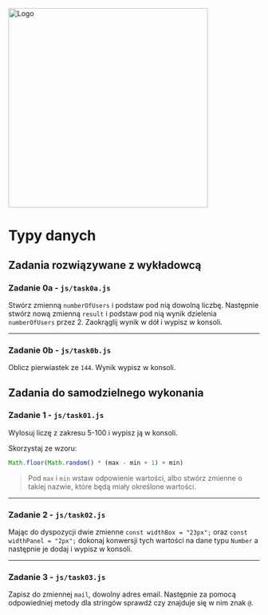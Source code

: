 <img alt="Logo" src="http://coderslab.pl/img/coderslab-logo.png" width="400">

#  Typy danych

## Zadania rozwiązywane z wykładowcą

### Zadanie 0a - `js/task0a.js`

Stwórz zmienną `numberOfUsers` i podstaw pod nią dowolną liczbę. Następnie stwórz nową zmienną `result` i podstaw pod nią wynik dzielenia `numberOfUsers` przez 2. Zaokrąglij wynik w dół i wypisz w konsoli.

---

### Zadanie 0b - `js/task0b.js`

Oblicz pierwiastek ze `144`. Wynik wypisz w konsoli.


## Zadania do samodzielnego wykonania


### Zadanie 1 - `js/task01.js`
Wylosuj liczę z zakresu 5-100 i wypisz ją w konsoli.

Skorzystaj ze wzoru:
```js
Math.floor(Math.random() * (max - min + 1) + min)
```

> Pod `max` i `min` wstaw odpowienie wartości, albo stwórz zmienne o takiej nazwie, które będą miały określone wartości.

---

### Zadanie 2 - `js/task02.js`
Mając do dyspozycji dwie zmienne `const widthBox = "23px";` oraz  `const widthPanel = "2px";` dokonaj konwersji tych wartości na dane typu `Number` a następnie je dodaj i wypisz w konsoli.

---

### Zadanie 3 - `js/task03.js`
Zapisz do zmiennej `mail`, dowolny adres email. Następnie za pomocą odpowiedniej metody dla stringów sprawdź czy znajduje się w nim znak `@`.
